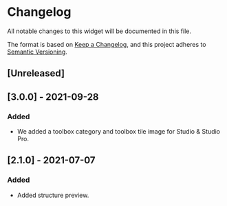 # Changelog

All notable changes to this widget will be documented in this file.

The format is based on [Keep a Changelog](https://keepachangelog.com/en/1.0.0/), and this project adheres to [Semantic Versioning](https://semver.org/spec/v2.0.0.html).

## [Unreleased]

## [3.0.0] - 2021-09-28

### Added
- We added a toolbox category and toolbox tile image for Studio & Studio Pro.

## [2.1.0] - 2021-07-07

### Added
- Added structure preview.
